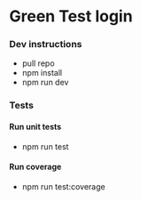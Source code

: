 # Green Test login 


### Dev instructions

- pull repo
- npm install
- npm run dev

### Tests

#### Run unit tests
- npm run test

#### Run coverage
- npm run test:coverage
